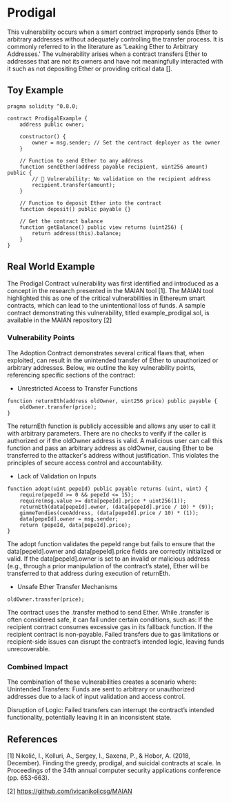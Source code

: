 # Prodigal
This vulnerability occurs when a smart contract improperly sends Ether to arbitrary addresses without adequately controlling the transfer process. It is commonly referred to in the literature as 'Leaking Ether to Arbitrary Addresses.' The vulnerability arises when a contract transfers Ether to addresses that are not its owners and have not meaningfully interacted with it such as not depositing Ether or providing critical data [].
## Toy Example
```Solidity
pragma solidity ^0.8.0;

contract ProdigalExample {
    address public owner;

    constructor() {
        owner = msg.sender; // Set the contract deployer as the owner
    }

    // Function to send Ether to any address
    function sendEther(address payable recipient, uint256 amount) public {
        // 🔴 Vulnerability: No validation on the recipient address
        recipient.transfer(amount); 
    }

    // Function to deposit Ether into the contract
    function deposit() public payable {}

    // Get the contract balance
    function getBalance() public view returns (uint256) {
        return address(this).balance;
    }
}

```
## Real World Example
The Prodigal Contract vulnerability was first identified and introduced as a concept in the research presented in the MAIAN tool [1].  The MAIAN tool highlighted this as one of the critical vulnerabilities in Ethereum smart contracts, which can lead to the unintentional loss of funds. A sample contract demonstrating this vulnerability, titled example_prodigal.sol, is available in the MAIAN repository [2]
### Vulnerability Points
The Adoption Contract demonstrates several critical flaws that, when exploited, can result in the unintended transfer of Ether to unauthorized or arbitrary addresses. Below, we outline the key vulnerability points, referencing specific sections of the contract:
- Unrestricted Access to Transfer Functions
```Solidity
function returnEth(address oldOwner, uint256 price) public payable {
    oldOwner.transfer(price);
}
```
The returnEth function is publicly accessible and allows any user to call it with arbitrary parameters. There are no checks to verify if the caller is authorized or if the oldOwner address is valid. A malicious user can call this function and pass an arbitrary address as oldOwner, causing Ether to be transferred to the attacker's address without justification. This violates the principles of secure access control and accountability.
- Lack of Validation on Inputs
```Solidity
function adopt(uint pepeId) public payable returns (uint, uint) {
    require(pepeId >= 0 && pepeId <= 15);
    require(msg.value >= data[pepeId].price * uint256(1));
    returnEth(data[pepeId].owner, (data[pepeId].price / 10) * (9));
    gimmeTendies(ceoAddress, (data[pepeId].price / 10) * (1));
    data[pepeId].owner = msg.sender;
    return (pepeId, data[pepeId].price);
}
```
The adopt function validates the pepeId range but fails to ensure that the data[pepeId].owner and data[pepeId].price fields are correctly initialized or valid. If the data[pepeId].owner is set to an invalid or malicious address (e.g., through a prior manipulation of the contract’s state), Ether will be transferred to that address during execution of returnEth.
-  Unsafe Ether Transfer Mechanisms
```Solidity
oldOwner.transfer(price);
```
The contract uses the .transfer method to send Ether. While .transfer is often considered safe, it can fail under certain conditions, such as:
If the recipient contract consumes excessive gas in its fallback function. If the recipient contract is non-payable. Failed transfers due to gas limitations or recipient-side issues can disrupt the contract’s intended logic, leaving funds unrecoverable.
 
### Combined Impact
The combination of these vulnerabilities creates a scenario where:
Unintended Transfers: Funds are sent to arbitrary or unauthorized addresses due to a lack of input validation and access control.

Disruption of Logic: Failed transfers can interrupt the contract’s intended functionality, potentially leaving it in an inconsistent state.

## References
[1] Nikolić, I., Kolluri, A., Sergey, I., Saxena, P., & Hobor, A. (2018, December). Finding the greedy, prodigal, and suicidal contracts at scale. In Proceedings of the 34th annual computer security applications conference (pp. 653-663).

[2] https://github.com/ivicanikolicsg/MAIAN
